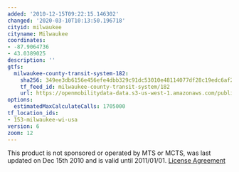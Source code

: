 ```yaml
---
added: '2010-12-15T09:22:15.146302'
changed: '2020-03-10T10:13:50.196718'
cityid: milwaukee
cityname: Milwaukee
coordinates:
- -87.9064736
- 43.0389025
description: ''
gtfs:
  milwaukee-county-transit-system-182:
    sha256: 349ee3db6156e456efe4dbb329c91dc53010e48114077df28c19edc6af2e9e61
    tf_feed_id: milwaukee-county-transit-system/182
    url: https://openmobilitydata-data.s3-us-west-1.amazonaws.com/public/feeds/milwaukee-county-transit-system/182/20200308/gtfs.zip
options:
  estimatedMaxCalculateCalls: 1705000
tf_location_ids:
- 153-milwaukee-wi-usa
version: 6
zoom: 12
---
```


This product is not sponsored or operated by MTS or MCTS, was last updated on Dec 15th 2010 and is valid until 2011/01/01. [License Agreement](http://kamino.mcts.org/gtfs/)

